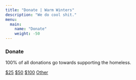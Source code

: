 ```yaml
---
title: "Donate | Warm Winters"
description: "We do cool shit."
menu:
  main:
    name: "Donate"
    weight: -50
---
```


<h3>Donate</h3>

<p class="intro-text">100% of all donations go towards supporting the homeless.</p>

<div class="donate-buttons">
	<a class="button button-accent" href="https://www.paypal.com/donate/?token=g5vpD1orJ45OwFrxfNREgSMexNE4h9zSiCp-REPzeg8u0pJie4dHvnLw1XPFMoBNhhv0MG&country.x=US&locale.x=US">$25</a>
	<a class="button button-accent" href="https://www.paypal.com/donate/?token=2DtGvVapRKw56g-DJPHW1PNqQ704-2BmSRrzD4hVrBbvYU8BfVA5yQb9Vv84-SmuJ84IzG&country.x=US&locale.x=US">$50</a>
	<a class="button button-accent" href="https://www.paypal.com/donate/?token=LGZ27sOFOATR53KCKgTPiVoWaf_IEk_lL4uRDmqDIECLcMUXiMIi_d0pqwTJCb-k-4fibW&country.x=US&locale.x=US">$100</a>
	<a class="button" href="https://www.paypal.com/donate/?token=6slumi1-4eEuNJokbTad89AmxPov46Nh-TQXK4JHnp9qCJOZahSP-sEfSTDoFKaK_6TisG&country.x=US&locale.x=US">Other</a>
</div>
